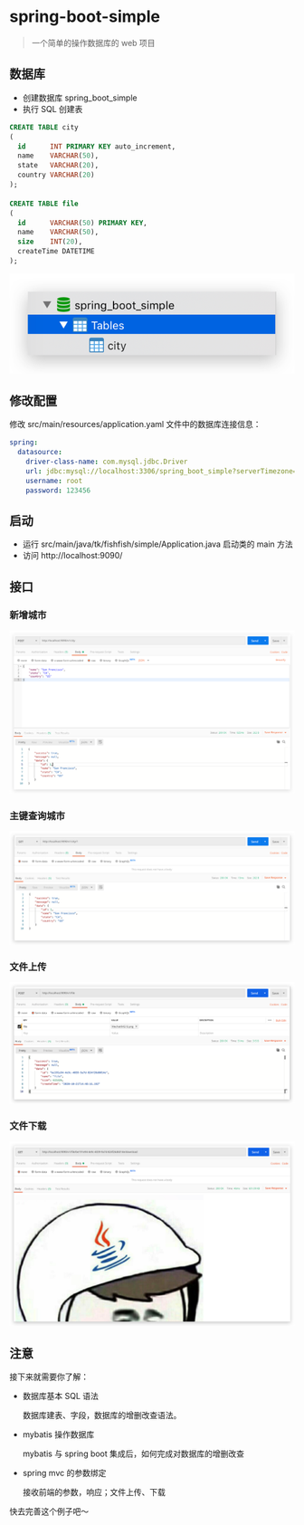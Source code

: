 # spring-boot-simple

> 一个简单的操作数据库的 web 项目

## 数据库

- 创建数据库 spring_boot_simple
- 执行 SQL 创建表

```sql
CREATE TABLE city
(
  id      INT PRIMARY KEY auto_increment,
  name    VARCHAR(50),
  state   VARCHAR(20),
  country VARCHAR(20)
);

CREATE TABLE file
(
  id      VARCHAR(50) PRIMARY KEY,
  name    VARCHAR(50),
  size    INT(20),
  createTime DATETIME
);
```

![image](./docs/database.png)

## 修改配置

修改 src/main/resources/application.yaml 文件中的数据库连接信息：

```yaml
spring:
  datasource:
    driver-class-name: com.mysql.jdbc.Driver
    url: jdbc:mysql://localhost:3306/spring_boot_simple?serverTimezone=Asia/Shanghai&characterEncoding=utf-8
    username: root
    password: 123456
```

## 启动

- 运行 src/main/java/tk/fishfish/simple/Application.java 启动类的 main 方法
- 访问 http://localhost:9090/

## 接口

### 新增城市

![insert_city](./docs/insert_city.png)

### 主键查询城市

![find_city](docs/find_city.png)

### 文件上传

![upload_file](./docs/upload_file.png)

### 文件下载

![download_file](./docs/download_file.png)

## 注意

接下来就需要你了解：

- 数据库基本 SQL 语法

    数据库建表、字段，数据库的增删改查语法。

- mybatis 操作数据库

    mybatis 与 spring boot 集成后，如何完成对数据库的增删改查

- spring mvc 的参数绑定

    接收前端的参数，响应；文件上传、下载

快去完善这个例子吧～
